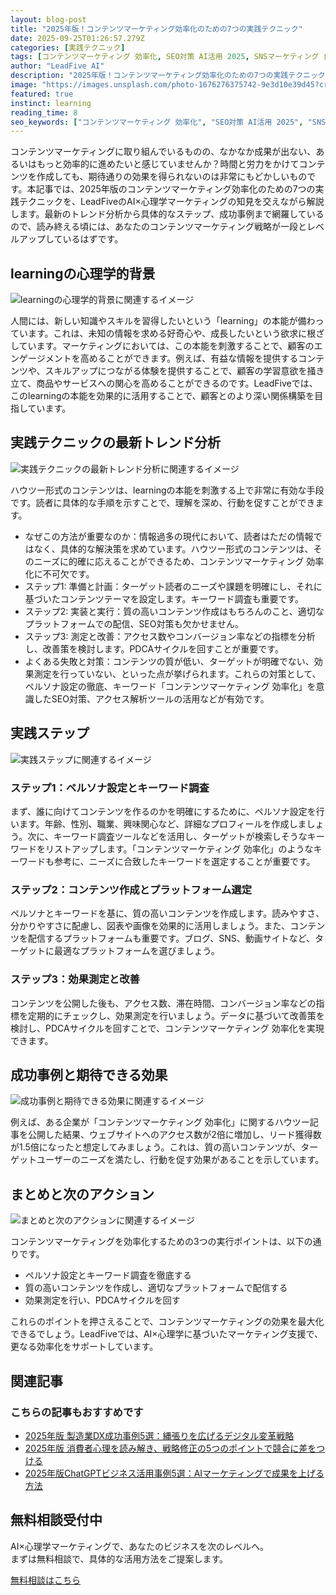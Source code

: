 ```yaml
---
layout: blog-post
title: "2025年版！コンテンツマーケティング効率化のための7つの実践テクニック"
date: 2025-09-25T01:26:57.279Z
categories: [実践テクニック]
tags: [コンテンツマーケティング 効率化, SEO対策 AI活用 2025, SNSマーケティング 自動化 方法, メールマーケティング AI 最適化]
author: "LeadFive AI"
description: "2025年版！コンテンツマーケティング効率化のための7つの実践テクニック - LeadFiveが提供するAI×心理学マーケティングの実践ガイド"
image: "https://images.unsplash.com/photo-1676276375742-9e3d10e39d45?crop=entropy&cs=tinysrgb&fit=max&fm=jpg&ixid=M3w3ODc1MzN8MHwxfHNlYXJjaHwyMjl8fG1hcmtldGluZyUyMHN0cmF0ZWd5fGVufDF8MHx8fDE3NTg3NjM2MTR8MA&ixlib=rb-4.1.0&q=80&w=1080&w=1200&h=630&fit=crop&crop=smart"
featured: true
instinct: learning
reading_time: 8
seo_keywords: ["コンテンツマーケティング 効率化", "SEO対策 AI活用 2025", "SNSマーケティング 自動化 方法", "メールマーケティング AI 最適化"]
---
```


コンテンツマーケティングに取り組んでいるものの、なかなか成果が出ない、あるいはもっと効率的に進めたいと感じていませんか？時間と労力をかけてコンテンツを作成しても、期待通りの効果を得られないのは非常にもどかしいものです。本記事では、2025年版のコンテンツマーケティング効率化のための7つの実践テクニックを、LeadFiveのAI×心理学マーケティングの知見を交えながら解説します。最新のトレンド分析から具体的なステップ、成功事例まで網羅しているので、読み終える頃には、あなたのコンテンツマーケティング戦略が一段とレベルアップしているはずです。

## learningの心理学的背景
![learningの心理学的背景に関連するイメージ](https://images.unsplash.com/photo-1566285270364-2776f5eed5e9?crop=entropy&cs=tinysrgb&fit=max&fm=jpg&ixid=M3w3ODc1MzN8MHwxfHNlYXJjaHwyMDd8fGRpZ2l0YWwlMjBtYXJrZXRpbmd8ZW58MXwwfHx8MTc1ODc2MzYxNXww&ixlib=rb-4.1.0&q=80&w=1080&w=1200&h=630&fit=crop&crop=smart)

人間には、新しい知識やスキルを習得したいという「learning」の本能が備わっています。これは、未知の情報を求める好奇心や、成長したいという欲求に根ざしています。マーケティングにおいては、この本能を刺激することで、顧客のエンゲージメントを高めることができます。例えば、有益な情報を提供するコンテンツや、スキルアップにつながる体験を提供することで、顧客の学習意欲を掻き立て、商品やサービスへの関心を高めることができるのです。LeadFiveでは、このlearningの本能を効果的に活用することで、顧客とのより深い関係構築を目指しています。

## 実践テクニックの最新トレンド分析
![実践テクニックの最新トレンド分析に関連するイメージ](https://images.unsplash.com/photo-1660136007317-b0d7dd3cee08?crop=entropy&cs=tinysrgb&fit=max&fm=jpg&ixid=M3w3ODc1MzN8MHwxfHNlYXJjaHwxMTJ8fHNvY2lhbCUyMG1lZGlhfGVufDF8MHx8fDE3NTg3NjM2MTV8MA&ixlib=rb-4.1.0&q=80&w=1080&w=1200&h=630&fit=crop&crop=smart)

ハウツー形式のコンテンツは、learningの本能を刺激する上で非常に有効な手段です。読者に具体的な手順を示すことで、理解を深め、行動を促すことができます。

- なぜこの方法が重要なのか：情報過多の現代において、読者はただの情報ではなく、具体的な解決策を求めています。ハウツー形式のコンテンツは、そのニーズに的確に応えることができるため、コンテンツマーケティング 効率化に不可欠です。
- ステップ1: 準備と計画：ターゲット読者のニーズや課題を明確にし、それに基づいたコンテンツテーマを設定します。キーワード調査も重要です。
- ステップ2: 実装と実行：質の高いコンテンツ作成はもちろんのこと、適切なプラットフォームでの配信、SEO対策も欠かせません。
- ステップ3: 測定と改善：アクセス数やコンバージョン率などの指標を分析し、改善策を検討します。PDCAサイクルを回すことが重要です。
- よくある失敗と対策：コンテンツの質が低い、ターゲットが明確でない、効果測定を行っていない、といった点が挙げられます。これらの対策として、ペルソナ設定の徹底、キーワード「コンテンツマーケティング 効率化」を意識したSEO対策、アクセス解析ツールの活用などが有効です。

## 実践ステップ
![実践ステップに関連するイメージ](https://images.unsplash.com/photo-1563986768494-4dee2763ff3f?crop=entropy&cs=tinysrgb&fit=max&fm=jpg&ixid=M3w3ODc1MzN8MHwxfHNlYXJjaHwxOHx8bWFya2V0aW5nJTIwc3RyYXRlZ3l8ZW58MXwwfHx8MTc1ODc2MzYxNnww&ixlib=rb-4.1.0&q=80&w=1080&w=1200&h=630&fit=crop&crop=smart)

### ステップ1：ペルソナ設定とキーワード調査

まず、誰に向けてコンテンツを作るのかを明確にするために、ペルソナ設定を行います。年齢、性別、職業、興味関心など、詳細なプロフィールを作成しましょう。次に、キーワード調査ツールなどを活用し、ターゲットが検索しそうなキーワードをリストアップします。「コンテンツマーケティング 効率化」のようなキーワードも参考に、ニーズに合致したキーワードを選定することが重要です。

### ステップ2：コンテンツ作成とプラットフォーム選定

ペルソナとキーワードを基に、質の高いコンテンツを作成します。読みやすさ、分かりやすさに配慮し、図表や画像を効果的に活用しましょう。また、コンテンツを配信するプラットフォームも重要です。ブログ、SNS、動画サイトなど、ターゲットに最適なプラットフォームを選びましょう。

### ステップ3：効果測定と改善

コンテンツを公開した後も、アクセス数、滞在時間、コンバージョン率などの指標を定期的にチェックし、効果測定を行いましょう。データに基づいて改善策を検討し、PDCAサイクルを回すことで、コンテンツマーケティング 効率化を実現できます。

## 成功事例と期待できる効果
![成功事例と期待できる効果に関連するイメージ](https://images.unsplash.com/photo-1560521698-27693f24ac06?crop=entropy&cs=tinysrgb&fit=max&fm=jpg&ixid=M3w3ODc1MzN8MHwxfHNlYXJjaHwyMDZ8fGNhc2UlMjBzdHVkeXxlbnwxfDB8fHwxNzU4NzYzNjE2fDA&ixlib=rb-4.1.0&q=80&w=1080&w=1200&h=630&fit=crop&crop=smart)

例えば、ある企業が「コンテンツマーケティング 効率化」に関するハウツー記事を公開した結果、ウェブサイトへのアクセス数が2倍に増加し、リード獲得数が1.5倍になったと想定してみましょう。これは、質の高いコンテンツが、ターゲットユーザーのニーズを満たし、行動を促す効果があることを示しています。

## まとめと次のアクション
![まとめと次のアクションに関連するイメージ](https://images.unsplash.com/photo-1533749871411-5e21e14bcc7d?crop=entropy&cs=tinysrgb&fit=max&fm=jpg&ixid=M3w3ODc1MzN8MHwxfHNlYXJjaHw0NHx8ZGlnaXRhbCUyMG1hcmtldGluZ3xlbnwxfDB8fHwxNzU4NzYzNjE3fDA&ixlib=rb-4.1.0&q=80&w=1080&w=1200&h=630&fit=crop&crop=smart)

コンテンツマーケティングを効率化するための3つの実行ポイントは、以下の通りです。

* ペルソナ設定とキーワード調査を徹底する
* 質の高いコンテンツを作成し、適切なプラットフォームで配信する
* 効果測定を行い、PDCAサイクルを回す

これらのポイントを押さえることで、コンテンツマーケティングの効果を最大化できるでしょう。LeadFiveでは、AI×心理学に基づいたマーケティング支援で、更なる効率化をサポートしています。

## 関連記事

<div class="related-posts">
  <h3>こちらの記事もおすすめです</h3>
  <ul>
    <li><a href="{{ site.baseurl }}{% post_url 2025-09-24-2025年版-製造業dx成功事例5選-縄張りを広げるデジタル変革戦略 %}">2025年版 製造業DX成功事例5選：縄張りを広げるデジタル変革戦略</a></li>
    <li><a href="{{ site.baseurl }}{% post_url 2025-09-23-2025年版-消費者心理を読み解き-戦略修正の5つのポイントで競合に差をつける %}">2025年版 消費者心理を読み解き、戦略修正の5つのポイントで競合に差をつける</a></li>
    <li><a href="{{ site.baseurl }}{% post_url 2025-09-22-2025年版chatgptビジネス活用事例5選-aiマーケティングで成果を上げる方法 %}">2025年版ChatGPTビジネス活用事例5選：AIマーケティングで成果を上げる方法</a></li>
  </ul>
</div>

<div class="cta-section">
  <h2>無料相談受付中</h2>
  <p>AI×心理学マーケティングで、あなたのビジネスを次のレベルへ。<br>
  まずは無料相談で、具体的な活用方法をご提案します。</p>
  <a href="https://leadfive.co.jp/contact" class="btn btn-primary btn-lg">無料相談はこちら</a>
</div>

<script type="application/ld+json">
{
  "@context": "https://schema.org",
  "@type": "BlogPosting",
  "headline": "2025年版！コンテンツマーケティング効率化のための7つの実践テクニック",
  "image": "https://images.unsplash.com/photo-1676276375742-9e3d10e39d45?crop=entropy&cs=tinysrgb&fit=max&fm=jpg&ixid=M3w3ODc1MzN8MHwxfHNlYXJjaHwyMjl8fG1hcmtldGluZyUyMHN0cmF0ZWd5fGVufDF8MHx8fDE3NTg3NjM2MTR8MA&ixlib=rb-4.1.0&q=80&w=1080&w=1200&h=630&fit=crop&crop=smart",
  "author": {
    "@type": "Organization",
    "name": "LeadFive"
  },
  "publisher": {
    "@type": "Organization",
    "name": "LeadFive",
    "logo": {
      "@type": "ImageObject",
      "url": "https://leadfive.co.jp/assets/images/logo.png"
    }
  },
  "datePublished": "2025-09-25T01:26:57.279Z",
  "description": "2025年版！コンテンツマーケティング効率化のための7つの実践テクニック - LeadFiveが提供するAI×心理学マーケティングの実践ガイド"
}
</script>
